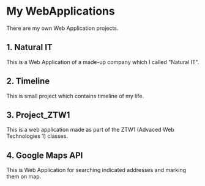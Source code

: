 # My WebApplications
There are my own Web Application projects.

## 1. Natural IT
This is a Web Application of a made-up company which I called "Natural IT".

## 2. Timeline
This is small project which contains timeline of my life.

## 3. Project_ZTW1
This is a web application made as part of the ZTW1 (Advaced Web Technologies 1) classes.

## 4. Google Maps API
This is Web Application for searching indicated addresses and marking them on map.
